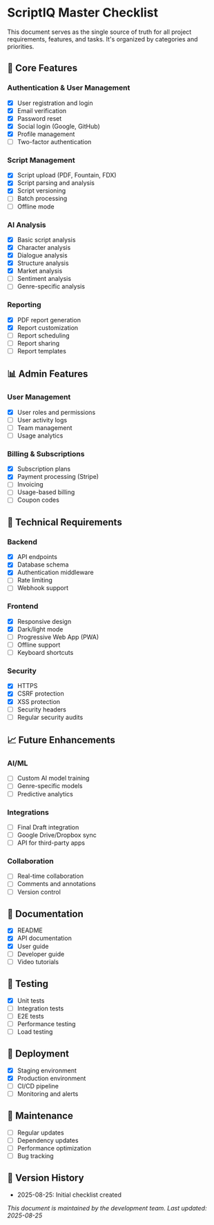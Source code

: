 # ScriptIQ Master Checklist

This document serves as the single source of truth for all project requirements, features, and tasks. It's organized by categories and priorities.

## 🚀 Core Features

### Authentication & User Management
- [x] User registration and login
- [x] Email verification
- [x] Password reset
- [x] Social login (Google, GitHub)
- [x] Profile management
- [ ] Two-factor authentication

### Script Management
- [x] Script upload (PDF, Fountain, FDX)
- [x] Script parsing and analysis
- [x] Script versioning
- [ ] Batch processing
- [ ] Offline mode

### AI Analysis
- [x] Basic script analysis
- [x] Character analysis
- [x] Dialogue analysis
- [x] Structure analysis
- [x] Market analysis
- [ ] Sentiment analysis
- [ ] Genre-specific analysis

### Reporting
- [x] PDF report generation
- [x] Report customization
- [ ] Report scheduling
- [ ] Report sharing
- [ ] Report templates

## 📊 Admin Features

### User Management
- [x] User roles and permissions
- [ ] User activity logs
- [ ] Team management
- [ ] Usage analytics

### Billing & Subscriptions
- [x] Subscription plans
- [x] Payment processing (Stripe)
- [ ] Invoicing
- [ ] Usage-based billing
- [ ] Coupon codes

## 🔧 Technical Requirements

### Backend
- [x] API endpoints
- [x] Database schema
- [x] Authentication middleware
- [ ] Rate limiting
- [ ] Webhook support

### Frontend
- [x] Responsive design
- [x] Dark/light mode
- [ ] Progressive Web App (PWA)
- [ ] Offline support
- [ ] Keyboard shortcuts

### Security
- [x] HTTPS
- [x] CSRF protection
- [x] XSS protection
- [ ] Security headers
- [ ] Regular security audits

## 📈 Future Enhancements

### AI/ML
- [ ] Custom AI model training
- [ ] Genre-specific models
- [ ] Predictive analytics

### Integrations
- [ ] Final Draft integration
- [ ] Google Drive/Dropbox sync
- [ ] API for third-party apps

### Collaboration
- [ ] Real-time collaboration
- [ ] Comments and annotations
- [ ] Version control

## 📝 Documentation
- [x] README
- [x] API documentation
- [x] User guide
- [ ] Developer guide
- [ ] Video tutorials

## 🧪 Testing
- [x] Unit tests
- [ ] Integration tests
- [ ] E2E tests
- [ ] Performance testing
- [ ] Load testing

## 🚀 Deployment
- [x] Staging environment
- [x] Production environment
- [ ] CI/CD pipeline
- [ ] Monitoring and alerts

## 🔄 Maintenance
- [ ] Regular updates
- [ ] Dependency updates
- [ ] Performance optimization
- [ ] Bug tracking

## 📅 Version History
- 2025-08-25: Initial checklist created

*This document is maintained by the development team. Last updated: 2025-08-25*
